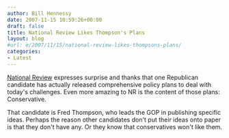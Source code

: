 ```yaml
---
author: Bill Hennessy
date: 2007-11-15 10:59:26+00:00
draft: false
title: National Review Likes Thompson's Plans
layout: blog
#url: e/2007/11/15/national-review-likes-thompsons-plans/
categories:
- Latest
---
```


[National Review](https://article.nationalreview.com/?q=MGQxMjc5ZWEyMTg1Zjc3MjY0MjY5OGYzYzZjYTkwMzI=) expresses surprise and thanks that one Republican candidate has actually released comprehensive policy plans to deal with today's challenges.  Even more amazing to NR is the content of those plans:  Conservative.

That candidate is Fred Thompson, who leads the GOP in publishing specific ideas.  Perhaps the reason other candidates don't put their ideas onto paper is that they don't have any.  Or they know that conservatives won't like them.
